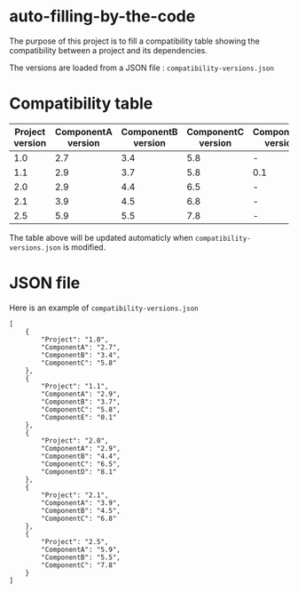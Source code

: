 # auto-filling-by-the-code
The purpose of this project is to fill a compatibility table showing the compatibility between a project and its dependencies.

The versions are loaded from a JSON file : ``compatibility-versions.json``

# Compatibility table

|Project version|ComponentA version|ComponentB version|ComponentC version|ComponentE version|ComponentD version|
|---|---|---|---|---|---|
|1.0|2.7|3.4|5.8|-|-|
|1.1|2.9|3.7|5.8|0.1|-|
|2.0|2.9|4.4|6.5|-|8.1|
|2.1|3.9|4.5|6.8|-|-|
|2.5|5.9|5.5|7.8|-|-|

The table above will be updated automaticly when ``compatibility-versions.json`` is modified.

# JSON file

Here is an example of ``compatibility-versions.json``

    [
        {
            "Project": "1.0",
            "ComponentA": "2.7",
            "ComponentB": "3.4",
            "ComponentC": "5.8"  
        },
        {
            "Project": "1.1",
            "ComponentA": "2.9",
            "ComponentB": "3.7",
            "ComponentC": "5.8",
            "ComponentE": "0.1" 
        },
        {
            "Project": "2.0",
            "ComponentA": "2.9",
            "ComponentB": "4.4",
            "ComponentC": "6.5",
            "ComponentD": "8.1"
        },
        {
            "Project": "2.1",
            "ComponentA": "3.9",
            "ComponentB": "4.5",
            "ComponentC": "6.8"  
        },
        {
            "Project": "2.5",
            "ComponentA": "5.9",
            "ComponentB": "5.5",
            "ComponentC": "7.8"  
        }
    ]
